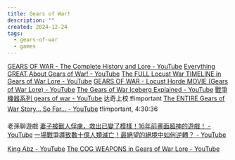 ```yaml
---
title: Gears of War!
description: ""
created: 2024-12-24
tags:
  - gears-of-war
  - games
---
```


[GEARS OF WAR - The Complete History and Lore - YouTube](https://www.youtube.com/watch?v=Zd7CWEQ4fOo)
[Everything GREAT About Gears of War! - YouTube](https://www.youtube.com/watch?v=Pmzuq8ETpu0)
[The FULL Locust War TIMELINE in Gears of War Lore - YouTube](https://www.youtube.com/watch?v=e_1YEQ5-s1I)
[GEARS OF WAR - Locust Horde MOVIE (Gears of War Lore) - YouTube](https://www.youtube.com/watch?v=r8iUst7GgrA)
[The Gears of War Iceberg Explained - YouTube](https://www.youtube.com/watch?v=if_-55WIim8)
[戰爭機器系列 gears of war - YouTube](https://www.youtube.com/playlist?list=PLe1YdiKWcqPRwnVBR7oaXtmKLB2y4g7F7) 达奇上校 ❗!important
[The ENTIRE Gears of War Story... So Far... - YouTube](https://www.youtube.com/watch?v=IASZOCM-67Y) ❗!important, 4:30:36

老孫聊遊戲
[妻子被獸人俘虜，救出已變了模樣！16年前畫面超神的遊戲！ - YouTube](https://www.youtube.com/watch?v=oHF9FjMF9P0)
[一場戰爭導致數十億人類滅亡！最絕望的絕境中如何逆轉？ - YouTube](https://www.youtube.com/watch?v=Jik3wSgzCUA)

[King Abz - YouTube](https://www.youtube.com/@KingAbzTV)
[The COG WEAPONS in Gears of War Lore - YouTube](https://www.youtube.com/watch?v=GI0TJiq9BJY)
